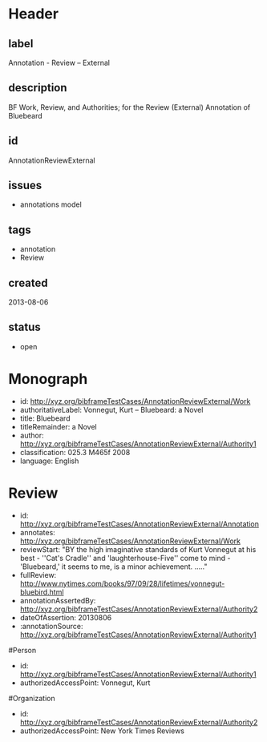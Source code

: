 # Header

## label

Annotation -  Review – External 

## description

BF Work, Review, and Authorities; for the Review (External) Annotation of Bluebeard

## id

AnnotationReviewExternal

## issues

* annotations model


## tags

* annotation
* Review

## created

2013-08-06

## status

* open

# Monograph 

* id: <http://xyz.org/bibframeTestCases/AnnotationReviewExternal/Work>
* authoritativeLabel: Vonnegut, Kurt – Bluebeard: a Novel
* title: Bluebeard
* titleRemainder: a Novel
* author: <http://xyz.org/bibframeTestCases/AnnotationReviewExternal/Authority1>
* classification: 025.3 M465f 2008
* language: English

# Review

* id: <http://xyz.org/bibframeTestCases/AnnotationReviewExternal/Annotation>
* annotates: http://xyz.org/bibframeTestCases/AnnotationReviewExternal/Work
* reviewStart:   "BY the high imaginative standards of Kurt Vonnegut at his best - ''Cat's Cradle'' and 'laughterhouse-Five'' come to mind - 'Bluebeard,' it seems to me, is a minor achievement. ....." 
* fullReview: http://www.nytimes.com/books/97/09/28/lifetimes/vonnegut-bluebird.html
* annotationAssertedBy:
<http://xyz.org/bibframeTestCases/AnnotationReviewExternal/Authority2>
* dateOfAssertion: 20130806
* :annotationSource:   
<http://xyz.org/bibframeTestCases/AnnotationReviewExternal/Authority1>



#Person
* id: <http://xyz.org/bibframeTestCases/AnnotationReviewExternal/Authority1>
* authorizedAccessPoint: Vonnegut, Kurt

#Organization
* id: <http://xyz.org/bibframeTestCases/AnnotationReviewExternal/Authority2>
* authorizedAccessPoint: New York Times Reviews




